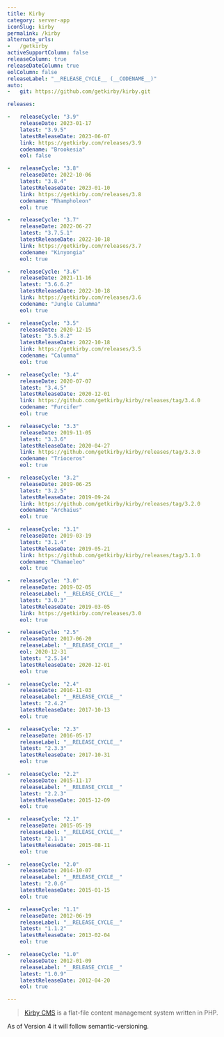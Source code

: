 ```yaml
---
title: Kirby
category: server-app
iconSlug: kirby
permalink: /kirby
alternate_urls: 
-   /getkirby
activeSupportColumn: false
releaseColumn: true
releaseDateColumn: true
eolColumn: false
releaseLabel: "__RELEASE_CYCLE__ (__CODENAME__)"
auto:
-   git: https://github.com/getkirby/kirby.git

releases:

-   releaseCycle: "3.9"
    releaseDate: 2023-01-17
    latest: "3.9.5"
    latestReleaseDate: 2023-06-07
    link: https://getkirby.com/releases/3.9
    codename: "Brookesia"
    eol: false

-   releaseCycle: "3.8"
    releaseDate: 2022-10-06
    latest: "3.8.4"
    latestReleaseDate: 2023-01-10
    link: https://getkirby.com/releases/3.8
    codename: "Rhampholeon"
    eol: true

-   releaseCycle: "3.7"
    releaseDate: 2022-06-27
    latest: "3.7.5.1"
    latestReleaseDate: 2022-10-18
    link: https://getkirby.com/releases/3.7
    codename: "Kinyongia"
    eol: true

-   releaseCycle: "3.6"
    releaseDate: 2021-11-16
    latest: "3.6.6.2"
    latestReleaseDate: 2022-10-18
    link: https://getkirby.com/releases/3.6
    codename: "Jungle Calumma"
    eol: true

-   releaseCycle: "3.5"
    releaseDate: 2020-12-15
    latest: "3.5.8.2"
    latestReleaseDate: 2022-10-18
    link: https://getkirby.com/releases/3.5
    codename: "Calumma"
    eol: true

-   releaseCycle: "3.4"
    releaseDate: 2020-07-07
    latest: "3.4.5"
    latestReleaseDate: 2020-12-01
    link: https://github.com/getkirby/kirby/releases/tag/3.4.0
    codename: "Furcifer"
    eol: true

-   releaseCycle: "3.3"
    releaseDate: 2019-11-05
    latest: "3.3.6"
    latestReleaseDate: 2020-04-27
    link: https://github.com/getkirby/kirby/releases/tag/3.3.0
    codename: "Trioceros"
    eol: true

-   releaseCycle: "3.2"
    releaseDate: 2019-06-25
    latest: "3.2.5"
    latestReleaseDate: 2019-09-24
    link: https://github.com/getkirby/kirby/releases/tag/3.2.0
    codename: "Archaius"
    eol: true

-   releaseCycle: "3.1"
    releaseDate: 2019-03-19
    latest: "3.1.4"
    latestReleaseDate: 2019-05-21
    link: https://github.com/getkirby/kirby/releases/tag/3.1.0
    codename: "Chamaeleo"
    eol: true

-   releaseCycle: "3.0"
    releaseDate: 2019-02-05
    releaseLabel: "__RELEASE_CYCLE__"
    latest: "3.0.3"
    latestReleaseDate: 2019-03-05
    link: https://getkirby.com/releases/3.0
    eol: true

-   releaseCycle: "2.5"
    releaseDate: 2017-06-20
    releaseLabel: "__RELEASE_CYCLE__"
    eol: 2020-12-31
    latest: "2.5.14"
    latestReleaseDate: 2020-12-01
    eol: true

-   releaseCycle: "2.4"
    releaseDate: 2016-11-03
    releaseLabel: "__RELEASE_CYCLE__"
    latest: "2.4.2"
    latestReleaseDate: 2017-10-13
    eol: true

-   releaseCycle: "2.3"
    releaseDate: 2016-05-17
    releaseLabel: "__RELEASE_CYCLE__"
    latest: "2.3.3"
    latestReleaseDate: 2017-10-31
    eol: true

-   releaseCycle: "2.2"
    releaseDate: 2015-11-17
    releaseLabel: "__RELEASE_CYCLE__"
    latest: "2.2.3"
    latestReleaseDate: 2015-12-09
    eol: true

-   releaseCycle: "2.1"
    releaseDate: 2015-05-19
    releaseLabel: "__RELEASE_CYCLE__"
    latest: "2.1.1"
    latestReleaseDate: 2015-08-11
    eol: true

-   releaseCycle: "2.0"
    releaseDate: 2014-10-07
    releaseLabel: "__RELEASE_CYCLE__"
    latest: "2.0.6"
    latestReleaseDate: 2015-01-15
    eol: true

-   releaseCycle: "1.1"
    releaseDate: 2012-06-19
    releaseLabel: "__RELEASE_CYCLE__"
    latest: "1.1.2"
    latestReleaseDate: 2013-02-04
    eol: true

-   releaseCycle: "1.0"
    releaseDate: 2012-01-09
    releaseLabel: "__RELEASE_CYCLE__"
    latest: "1.0.9"
    latestReleaseDate: 2012-04-20
    eol: true

---
```


> [Kirby CMS](https://getkirby.com) is a flat-file content management system written in PHP. 

As of Version 4 it will follow semantic-versioning.
